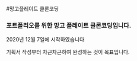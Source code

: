 #망고플레이트 클론코딩

### 포트폴리오를 위한 망고 플레이트 클론코딩입니다.
<p>2020년 12월 7일에 시작하였습니다</p>
<p>기획서 작성부터 차근차근하여 완성하는 것이 목표입니다.</p>